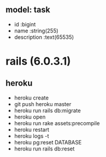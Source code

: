 ## model: task

* id    :bigint
* name  :string(255)
* description  :text(65535)
# rails (6.0.3.1)
## heroku
* heroku create
* git push heroku master
* heroku run rails db:migrate
* heroku open
* heroku run rake assets:precompile
* heroku restart
* heroku logs -t
* heroku pg:reset DATABASE
* heroku run rails db:reset